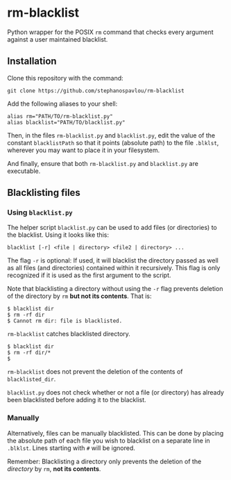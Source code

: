 # rm-blacklist
Python wrapper for the POSIX ``rm`` command that checks every argument against a
user maintained blacklist.

## Installation
Clone this repository with the command:

```
git clone https://github.com/stephanospavlou/rm-blacklist
```

Add the following aliases to your shell:

```
alias rm="PATH/TO/rm-blacklist.py"
alias blacklist="PATH/TO/blacklist.py"
```

Then, in the files ``rm-blacklist.py`` and ``blacklist.py``, edit the value of
the constant ``blacklistPath`` so  that it points (absolute path) to the file
``.blklst``, wherever you may want to place it in your filesystem.

And finally, ensure that both ``rm-blacklist.py`` and ``blacklist.py`` are
executable.

## Blacklisting files
### Using ``blacklist.py``
The helper script ``blacklist.py`` can be used to add files (or directories) to
the blacklist. Using it looks like this:

```
blacklist [-r] <file | directory> <file2 | directory> ...
```

The flag ``-r`` is optional: If used, it will blacklist the directory passed
as well as all files (and directories) contained within it recursively. This
flag is only recognized if it is used as the first argument to the script.

Note that blacklisting a directory without using the ``-r`` flag prevents 
deletion of the directory by ``rm`` **but not its contents**. That is:

```
$ blacklist dir
$ rm -rf dir
$ Cannot rm dir: file is blacklisted.
```
``rm-blacklist`` catches blacklisted directory.

```
$ blacklist dir
$ rm -rf dir/*
$ 
```
``rm-blacklist`` does not prevent the deletion of the contents of
``blacklisted_dir``.

``blacklist.py`` does not check whether or not a file (or directory) has already
been blacklisted before adding it to the blacklist.

### Manually
Alternatively, files can be manually blacklisted. This can be done by placing
the absolute path of each file you wish to blacklist on a separate line in
``.blklst``. Lines starting with ``#`` will be ignored.

Remember: Blacklisting a directory only prevents the deletion of the *directory*
by ``rm``, **not its contents**.
